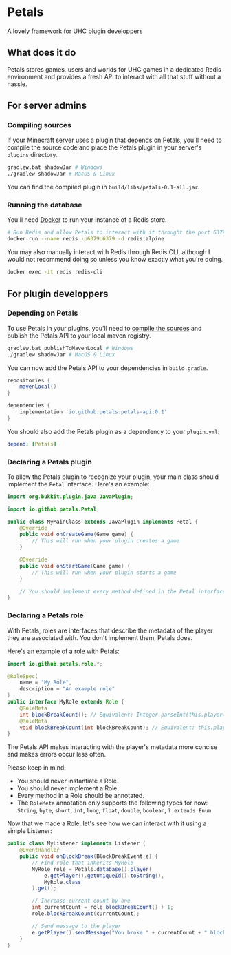 # Petals

A lovely framework for UHC plugin developpers

## What does it do

Petals stores games, users and worlds for UHC games in a dedicated Redis environment and provides a fresh API to interact with all that stuff without a hassle.

## For server admins

### Compiling sources

If your Minecraft server uses a plugin that depends on Petals, you'll need to compile the source code and place the Petals plugin in your server's `plugins` directory.

```sh
gradlew.bat shadowJar # Windows
./gradlew shadowJar # MacOS & Linux
```

You can find the compiled plugin in `build/libs/petals-0.1-all.jar`.

### Running the database

You'll need [Docker](https://www.docker.com/) to run your instance of a Redis store.

```sh
# Run Redis and allow Petals to interact with it throught the port 6379
docker run --name redis -p6379:6379 -d redis:alpine
```

You may also manually interact with Redis through Redis CLI, although I would not recommend doing so unless you know exactly what you're doing.

```sh
docker exec -it redis redis-cli
```

## For plugin developpers

### Depending on Petals

To use Petals in your plugins, you'll need to [compile the sources](#compiling-sources) and publish the Petals API to your local maven registry.

```sh
gradlew.bat publishToMavenLocal # Windows
./gradlew shadowJar # MacOS & Linux
```

You can now add the Petals API to your dependencies in `build.gradle`.

```groovy
repositories {
    mavenLocal()
}

dependencies {
    implementation 'io.github.petals:petals-api:0.1'
}
```

You should also add the Petals plugin as a dependency to your `plugin.yml`:

```yml
depend: [Petals]
```

### Declaring a Petals plugin

To allow the Petals plugin to recognize your plugin, your main class should implement the `Petal` interface. Here's an example:

```java
import org.bukkit.plugin.java.JavaPlugin;

import io.github.petals.Petal;

public class MyMainClass extends JavaPlugin implements Petal {
    @Override
    public void onCreateGame(Game game) {
        // This will run when your plugin creates a game
    }

    @Override
    public void onStartGame(Game game) {
        // This will run when your plugin starts a game
    }

    // You should implement every method defined in the Petal interface
}
```

### Declaring a Petals role

With Petals, roles are interfaces that describe the metadata of the player they are associated with. You don't implement them, Petals does.

Here's an example of a role with Petals:

```java
import io.github.petals.role.*;

@RoleSpec(
    name = "My Role",
    description = "An example role"
)
public interface MyRole extends Role {
    @RoleMeta
    int blockBreakCount(); // Equivalent: Integer.parseInt(this.player().meta().getOrDefault("blockBreakCount", "0"))
    @RoleMeta
    void blockBreakCount(int blockBreakCount); // Equivalent: this.player().meta().put("blockBreakCount", String.valueOf(diamondCount))
}
```

The Petals API makes interacting with the player's metadata more concise and makes errors occur less often.

Please keep in mind:

- You should never instantiate a Role.
- You should never implement a Role.
- Every method in a Role should be annotated.
- The `RoleMeta` annotation only supports the following types for now: `String`, `byte`, `short`, `int`, `long`, `float`, `double`, `boolean`, `? extends Enum`

Now that we made a Role, let's see how we can interact with it using a simple Listener:

```java
public class MyListener implements Listener {
    @EventHandler
    public void onBlockBreak(BlockBreakEvent e) {
        // Find role that inherits MyRole
        MyRole role = Petals.database().player(
            e.getPlayer().getUniqueId().toString(),
            MyRole.class
        ).get();

        // Increase current count by one
        int currentCount = role.blockBreakCount() + 1;
        role.blockBreakCount(currentCount);

        // Send message to the player
        e.getPlayer().sendMessage("You broke " + currentCount + " blocks! Good job!");
    }
}
```

